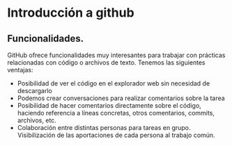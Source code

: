 # Introducción a github

## Funcionalidades.

GitHub ofrece funcionalidades muy interesantes para trabajar con prácticas relacionadas con código o archivos de texto. Tenemos las siguientes ventajas:

- Posibilidad de ver el código en el explorador web sin necesidad de descargarlo
- Podemos crear conversaciones para realizar comentarios sobre la tarea
- Posibilidad de hacer comentarios directamente sobre el código, haciendo referencia a líneas concretas, otros comentarios, commits, archivos, etc.
- Colaboración entre distintas personas para tareas en grupo. Visibilización de las aportaciones de cada persona al trabajo común.
